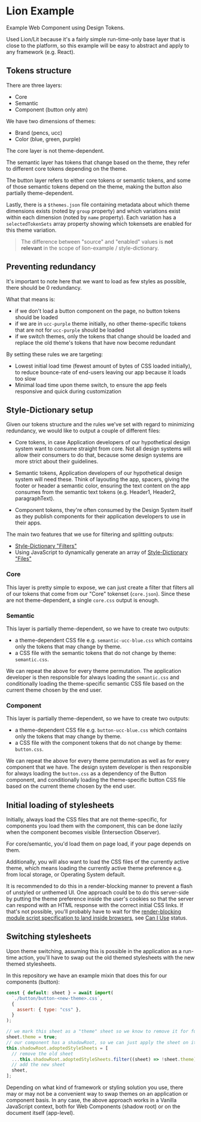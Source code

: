# Lion Example

Example Web Component using Design Tokens.

Used Lion/Lit because it's a fairly simple run-time-only base layer that is close to the platform, so this example will be easy to abstract and apply to any framework (e.g. React).

## Tokens structure

There are three layers:

- Core
- Semantic
- Component (button only atm)

We have two dimensions of themes:

- Brand (pencs, ucc)
- Color (blue, green, purple)

The core layer is not theme-dependent.

The semantic layer has tokens that change based on the theme, they refer to different core tokens depending on the theme.

The button layer refers to either core tokens or semantic tokens, and some of those semantic tokens depend on the theme, making the button also partially theme-dependent.

Lastly, there is a `$themes.json` file containing metadata about which theme dimensions exists (noted by `group` property) and which variations exist within each dimension (noted by `name` property). Each variation has a `selectedTokenSets` array property showing which tokensets are enabled for this theme variation.

> The difference between "source" and "enabled" values is **not relevant** in the scope of lion-example / style-dictionary.

## Preventing redundancy

It's important to note here that we want to load as few styles as possible, there should be 0 redundancy.

What that means is:

- if we don't load a button component on the page, no button tokens should be loaded
- if we are in `ucc-purple` theme initially, no other theme-specific tokens that are not for `ucc-purple` should be loaded
- if we switch themes, only the tokens that change should be loaded and replace the old theme's tokens that have now become redundant

By setting these rules we are targeting:

- Lowest initial load time (fewest amount of bytes of CSS loaded initially), to reduce bounce-rate of end-users leaving our app because it loads too slow
- Minimal load time upon theme switch, to ensure the app feels responsive and quick during customization

## Style-Dictionary setup

Given our tokens structure and the rules we've set with regard to minimizing redundancy, we would like to output a couple of different files:

- Core tokens, in case Application developers of our hypothetical design system want to consume straight from core. Not all design systems will allow their consumers to do that, because some design systems are more strict about their guidelines.

- Semantic tokens, Application developers of our hypothetical design system will need these. Think of layouting the app, spacers, giving the footer or header a semantic color, ensuring the text content on the app consumes from the semantic text tokens (e.g. Header1, Header2, paragraphText).

- Component tokens, they're often consumed by the Design System itself as they publish components for their application developers to use in their apps.

The main two features that we use for filtering and splitting outputs:

- [Style-Dictionary "Filters"](https://amzn.github.io/style-dictionary/#/formats?id=filtering-tokens)
- Using JavaScript to dynamically generate an array of [Style-Dictionary "Files"](https://amzn.github.io/style-dictionary/#/formats?id=using-formats)

### Core

This layer is pretty simple to expose, we can just create a filter that filters all of our tokens that come from our "Core" tokenset (`core.json`). Since these are not theme-dependent, a single `core.css` output is enough.

### Semantic

This layer is partially theme-dependent, so we have to create two outputs:

- a theme-dependent CSS file e.g. `semantic-ucc-blue.css` which contains only the tokens that may change by theme.
- a CSS file with the semantic tokens that do not change by theme: `semantic.css`.

We can repeat the above for every theme permutation. The application developer is then responsible for always loading the `semantic.css` and conditionally loading the theme-specific semantic CSS file based on the current theme chosen by the end user.

### Component

This layer is partially theme-dependent, so we have to create two outputs:

- a theme-dependent CSS file e.g. `button-ucc-blue.css` which contains only the tokens that may change by theme.
- a CSS file with the component tokens that do not change by theme: `button.css`.

We can repeat the above for every theme permutation as well as for every component that we have. The design system developer is then responsible for always loading the `button.css` as a dependency of the Button component, and conditionally loading the theme-specific button CSS file based on the current theme chosen by the end user.

## Initial loading of stylesheets

Initially, always load the CSS files that are not theme-specific, for components you load them with the component, this can be done lazily when the component becomes visible (Intersection Observer).

For core/semantic, you'd load them on page load, if your page depends on them.

Additionally, you will also want to load the CSS files of the currently active theme, which means loading the currently active theme preference e.g. from local storage, or Operating System default.

It is recommended to do this in a render-blocking manner to prevent a flash of unstyled or unthemed UI.
One approach could be to do this server-side by putting the theme preference inside the user's cookies so that the server can respond with an HTML response with the correct initial CSS links. If that's not possible, you'll probably have to wait for the [render-blocking module script specification to land inside browsers](https://github.com/whatwg/html/pull/10035), see [Can I Use](https://caniuse.com/mdn-html_elements_script_blocking) status.

## Switching stylesheets

Upon theme switching, assuming this is possible in the application as a run-time action, you'll have to swap out the old themed stylesheets with the new themed stylesheets.

In this repository we have an example mixin that does this for our components (button):

```js
const { default: sheet } = await import(
  `./button/button-<new-theme>.css`,
  {
    assert: { type: "css" },
  }
);

// we mark this sheet as a "theme" sheet so we know to remove it for future swaps
sheet.theme = true;
// our component has a shadowRoot, so we can just apply the sheet on it so its styles don't leak outwards
this.shadowRoot.adoptedStyleSheets = [
  // remove the old sheet
  ...this.shadowRoot.adoptedStyleSheets.filter((sheet) => !sheet.theme),
  // add the new sheet
  sheet,
];
```

Depending on what kind of framework or styling solution you use, there may or may not be a convenient way to swap themes on an application or component basis. In any case, the above approach works in a Vanilla JavaScript context, both for Web Components (shadow root) or on the document itself (app-level).
